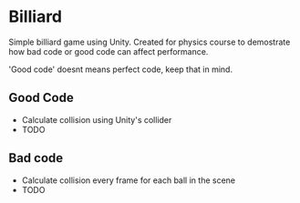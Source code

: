 # Billiard

Simple billiard game using Unity. Created for physics course to demostrate how bad code or good code can affect performance.

'Good code' doesnt means perfect code, keep that in mind.

## Good Code

- Calculate collision using Unity's collider
- TODO

## Bad code

- Calculate collision every frame for each ball in the scene
- TODO

